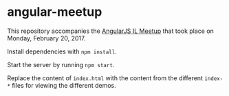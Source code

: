 # angular-meetup

This repository accompanies the [AngularJS IL Meetup](https://www.meetup.com/AngularJS-IL/events/237399998/) that took place on 
Monday, February 20, 2017.

Install dependencies with `npm install`.

Start the server by running `npm start`.

Replace the content of `index.html` with the content from the different `index-*` files for viewing the different demos.